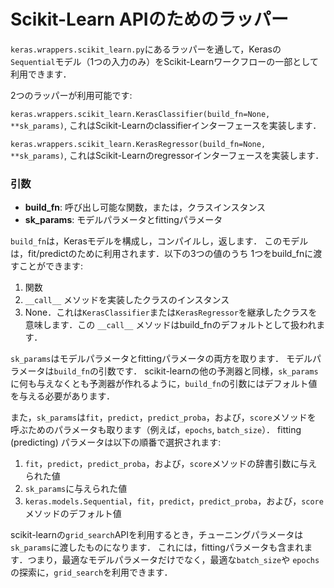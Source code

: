 # Scikit-Learn APIのためのラッパー

`keras.wrappers.scikit_learn.py`にあるラッパーを通して，Kerasの`Sequential`モデル（1つの入力のみ）をScikit-Learnワークフローの一部として利用できます．

2つのラッパーが利用可能です:

`keras.wrappers.scikit_learn.KerasClassifier(build_fn=None, **sk_params)`, これはScikit-Learnのclassifierインターフェースを実装します．

`keras.wrappers.scikit_learn.KerasRegressor(build_fn=None, **sk_params)`, これはScikit-Learnのregressorインターフェースを実装します．

### 引数

- __build_fn__: 呼び出し可能な関数，または，クラスインスタンス
- __sk_params__: モデルパラメータとfittingパラメータ

`build_fn`は，Kerasモデルを構成し，コンパイルし，返します．
このモデルは，fit/predictのために利用されます．以下の3つの値のうち
1つをbuild_fnに渡すことができます:

1. 関数
2. `__call__` メソッドを実装したクラスのインスタンス
3. None．これは`KerasClassifier`または`KerasRegressor`を継承したクラスを意味します．この `__call__` メソッドはbuild_fnのデフォルトとして扱われます．

`sk_params`はモデルパラメータとfittingパラメータの両方を取ります．
モデルパラメータは`build_fn`の引数です．
scikit-learnの他の予測器と同様，`sk_params`に何も与えなくとも予測器が作れるように，`build_fn`の引数にはデフォルト値を与える必要があります．

また，`sk_params`は`fit`，`predict`，`predict_proba`，および，`score`メソッドを
呼ぶためのパラメータも取ります（例えば，`epochs`, `batch_size`）．
fitting (predicting) パラメータは以下の順番で選択されます:

1. `fit`，`predict`，`predict_proba`，および，`score`メソッドの辞書引数に与えられた値
2. `sk_params`に与えられた値
3. `keras.models.Sequential`，`fit`，`predict`，`predict_proba`，および，`score`メソッドのデフォルト値

scikit-learnの`grid_search`APIを利用するとき，チューニングパラメータは`sk_params`に渡したものになります．
これには，fittingパラメータも含まれます．つまり，最適なモデルパラメータだけでなく，最適な`batch_size`や
`epochs`の探索に，`grid_search`を利用できます．
